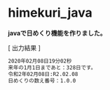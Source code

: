 # himekuri_java

**javaで日めくり機能を作りました。**

[ 出力結果 ]

```markdown
2020年02月08日19分02秒
来年の1月1日まであと：328日です。
令和2年02月08日:R2.02.08
日めくりの数え番号：1.0.0
```
